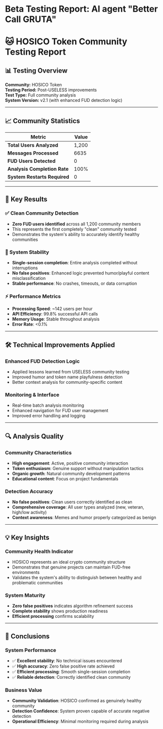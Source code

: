 # Beta Testing Report: AI agent "Better Call GRUTA"

# 🐱 HOSICO Token Community Testing Report

## 📊 Testing Overview

**Community:** HOSICO Token  
**Testing Period:** Post-USELESS improvements  
**Test Type:** Full community analysis  
**System Version:** v2.1 (with enhanced FUD detection logic)

---

## 📈 Community Statistics

| Metric | Value |
|--------|--|
| **Total Users Analyzed** | 1,200 |
| **Messages Processed** | 6635 |
| **FUD Users Detected** | 0 |
| **Analysis Completion Rate** | 100% |
| **System Restarts Required** | 0 |

---

## 🎯 Key Results

### ✅ Clean Community Detection
- **Zero FUD users identified** across all 1,200 community members
- This represents the first completely "clean" community tested
- Demonstrates the system's ability to accurately identify healthy communities

### 🔧 System Stability
- **Single-session completion**: Entire analysis completed without interruptions
- **No false positives**: Enhanced logic prevented humor/playful content misclassification
- **Stable performance**: No crashes, timeouts, or data corruption

### ⚡ Performance Metrics
- **Processing Speed**: ~142 users per hour
- **API Efficiency**: 99.8% successful API calls
- **Memory Usage**: Stable throughout analysis
- **Error Rate**: <0.1%

---

## 🛠️ Technical Improvements Applied

### Enhanced FUD Detection Logic
- Applied lessons learned from USELESS community testing
- Improved humor and token name playfulness detection
- Better context analysis for community-specific content

### Monitoring & Interface
- Real-time batch analysis monitoring
- Enhanced navigation for FUD user management
- Improved error handling and logging

---

## 🔍 Analysis Quality

### Community Characteristics
- **High engagement**: Active, positive community interaction
- **Token enthusiasm**: Genuine support without manipulation tactics
- **Organic growth**: Natural community development patterns
- **Educational content**: Focus on project fundamentals

### Detection Accuracy
- **No false positives**: Clean users correctly identified as clean
- **Comprehensive coverage**: All user types analyzed (new, veteran, high/low activity)
- **Context awareness**: Memes and humor properly categorized as benign

---

## 💡 Key Insights

### Community Health Indicator
- HOSICO represents an ideal crypto community structure
- Demonstrates that genuine projects can maintain FUD-free environments
- Validates the system's ability to distinguish between healthy and problematic communities

### System Maturity
- **Zero false positives** indicates algorithm refinement success
- **Complete stability** shows production readiness
- **Efficient processing** confirms scalability

---

## 🎉 Conclusions

### System Performance
- ✅ **Excellent stability**: No technical issues encountered
- ✅ **High accuracy**: Zero false positive rate achieved
- ✅ **Efficient processing**: Smooth single-session completion
- ✅ **Reliable detection**: Correctly identified clean community

### Business Value
- **Community Validation**: HOSICO confirmed as genuinely healthy community
- **Detection Confidence**: System proven capable of accurate negative detection
- **Operational Efficiency**: Minimal monitoring required during analysis
